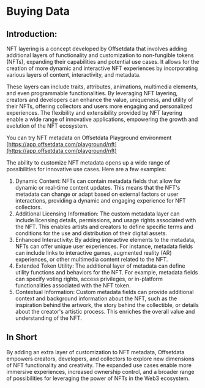# Buying Data

## Introduction:

NFT layering is a concept developed by Offsetdata that involves adding additional layers of functionality and customization to non-fungible tokens (NFTs), expanding their capabilities and potential use cases. It allows for the creation of more dynamic and interactive NFT experiences by incorporating various layers of content, interactivity, and metadata.

These layers can include traits, attributes, animations, multimedia elements, and even programmable functionalities. By leveraging NFT layering, creators and developers can enhance the value, uniqueness, and utility of their NFTs, offering collectors and users more engaging and personalized experiences. The flexibility and extensibility provided by NFT layering enable a wide range of innovative applications, empowering the growth and evolution of the NFT ecosystem.

You can try NFT metadata on Offsetdata Playground environment\
[https://app.offsetdata.com/playground/nft](https://app.offsetdata.com/playground/nft)

The ability to customize NFT metadata opens up a wide range of possibilities for innovative use cases. Here are a few examples:

1. Dynamic Content: NFTs can contain metadata fields that allow for dynamic or real-time content updates. This means that the NFT's metadata can change or adapt based on external factors or user interactions, providing a dynamic and engaging experience for NFT collectors.
2. Additional Licensing Information: The custom metadata layer can include licensing details, permissions, and usage rights associated with the NFT. This enables artists and creators to define specific terms and conditions for the use and distribution of their digital assets.
3. Enhanced Interactivity: By adding interactive elements to the metadata, NFTs can offer unique user experiences. For instance, metadata fields can include links to interactive games, augmented reality (AR) experiences, or other multimedia content related to the NFT.
4. Extended Token Utility: The additional layer of metadata can define utility functions and behaviors for the NFT. For example, metadata fields can specify voting rights, access privileges, or in-platform functionalities associated with the NFT token.
5. Contextual Information: Custom metadata fields can provide additional context and background information about the NFT, such as the inspiration behind the artwork, the story behind the collectible, or details about the creator's artistic process. This enriches the overall value and understanding of the NFT.

## In Short

By adding an extra layer of customization to NFT metadata, Offsetdata empowers creators, developers, and collectors to explore new dimensions of NFT functionality and creativity. The expanded use cases enable more immersive experiences, increased ownership control, and a broader range of possibilities for leveraging the power of NFTs in the Web3 ecosystem.
